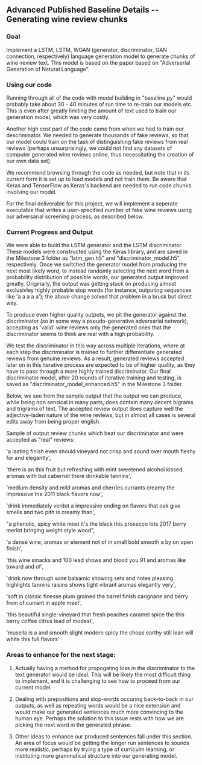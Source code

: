 ## Advanced Published Baseline Details -- Generating wine review chunks

### Goal
Implement a LSTM, LSTM, WGAN (generator, discriminator, GAN connection, respectively) language generation model to generate chunks of wine-review text. This model is based on the paper based on "Adverserial Generation of Natural Language".

### Using our code
Running through all of the code with model building in "baseline.py" would probably take about 30 - 40 minutes of run time to re-train our models etc. This is even after greatly limiting the amount of text used to train our generation model, which was very costly. 

Another high cost part of the code came from when we had to train our descriminator.  We needed to generate thousands of fake reviews, so that our model could train on the task of distinguishing fake reviews from real reviews (perhaps unsurprisingly, we could not find any datasets of computer generated wine reviews online, thus necessitating the creation of our own data set).

We recommend browsing through the code as needed, but note that in its current form it is set up to load models and not train them. Be aware that Keras and TensorFlow as Keras's backend are needed to run code chunks involving our model.

For the final deliverable for this project, we will implement a seperate executable that writes a user-specified number of fake wine reviews using our adversarial screening process, as described below.

### Current Progress and Output
We were able to build the LSTM generator and the LSTM discriminator. These models were constructed using the Keras library, and are saved in the Milestone 3 folder as "lstm_gen.h5" and "discriminator_model.h5", respectively. Once we switched the generator model from producing the next most likely word, to instead randomly selecting the next word from a probability distribution of possible words, our generated output improved greatly. Originally, the output was getting stuck on producing almost exclusivley highly probable stop words (for instance, outputing sequences like 'a a a a a'); the above change solved that problem in a brusk but direct way.

To produce even higher quality outputs, we pit the generator against the discriminator (so in some way a pseudo-generative adversarial network), accepting as 'valid' wine reviews only the generated ones that the discriminator seems to think are real with a high probability.

We test the discriminator in this way across multiple iterations, where at each step the discriminator is trained to further differentiate generated reviews from genuine reviews. As a result, generated reviews accepted later on in this iterative process are expected to be of higher quality, as they have to pass through a more highly trained discriminator. Our final discriminator model, after 20 rounds of iterative training and testing, is saved as "discriminator_model_enhanced.h5" in the Milestone 3 folder.

Below, we see from the sample output that the output we can produce, while being non sensical in many parts, does contain many decent bigrams and trigrams of text. The accepted review output does capture well the adjective-laden nature of the wine reviews, but in almost all cases is several edits away from being proper english.

Sample of output review chunks which beat our discriminator and were accepted as "real" reviews:

'a lasting finish even should vineyard not crisp and sound over mouth fleshy for and elegantly',

'there is an this fruit but refreshing with mint sweetened alcohol kissed aromas with but cabernet there drinkable tannins',

'medium density and mild aromas and cherries currants creamy the impressive the 2011 black flavors now',

'drink immediately verdot a impressive ending on flavors that oak give smells and two pith is creamy than',

"a phenolic, spicy white most it's the black this prosecco lots 2017 berry merlot bringing weight style wood",

'a dense wine, aromas or element not of in small bold smooth a by on open finish',

'this wine smacks and 100 lead shows and blood you 91 and aromas like toward and of',

'drink now through wine balsamic showing sets and notes pleasing highlights tannins raisins shows tight vibrant aromas elegantly very',

'soft in classic finesse plum grained the barrel finish carignane and berry from of currant in apple meet',

'this beautiful single-vineyard that fresh peaches caramel spice the this berry coffee citrus lead of modest',

'musella is a and smooth slight modern spicy the chops earthy still lean will white this full flavors'


### Areas to enhance for the next stage:

1. Actually having a method for propogating loss in the discriminator to the text generator would be ideal. This will be likely the most difficult thing to implement, and it is challenging to see how to proceed from our current model.

2. Dealing with prepositions and stop-words occuring back-to-back in our outputs, as well as repeating words would be a nice extension and would make our generated sentences much more convincing to the human eye. Perhaps the solution to this issue rests with how we are picking the next word in the generated phrase.

3. Other ideas to enhance our produced sentences fall under this section. An area of focus would be getting the longer run sentences to sounds more realistic, perhaps by trying a type of curriculm learning, or instituting more grammatical structure into our generating model.
